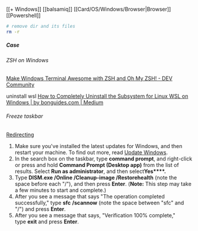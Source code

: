 [[+ Windows]]
[[balsamiq]]
[[Card/OS/Windows/Browser|Browser]]
[[Powershell]]

```sh
# remove dir and its files
rm -r
```


##### Case
###### ZSH on Windows
[Make Windows Terminal Awesome with ZSH and Oh My ZSH! - DEV Community](https://dev.to/pavlosisaris/windows-command-line-revolution-unleash-zsh-and-oh-my-zsh-a-simple-guide-for-developers-271o)

uninstall wsl
[How to Completely Uninstall the Subsystem for Linux WSL on Windows | by bonguides.com | Medium](https://medium.com/@bonguides25/how-to-completely-uninstall-the-subsystem-for-linux-wsl-on-windows-24b0945050a0)

###### Freeze taskbar
[Redirecting](https://answers.microsoft.com/en-us/windows/forum/all/windows-taskbar-frozen/43f24ad0-ae0f-4342-a685-11248fa34435)
1. Make sure you've installed the latest updates for Windows, and then restart your machine. To find out more, read [Update Windows](https://support.microsoft.com/en-us/windows/update-windows-3c5ae7fc-9fb6-9af1-1984-b5e0412c556a).
2. In the search box on the taskbar, type **command prompt**, and right-click or press and hold **Command Prompt (Desktop app)** from the list of results. Select **Run as administrator**, and then select**Yes****.**
3. Type **DISM.exe /Online /Cleanup-image /Restorehealth** (note the space before each "/"), and then press **Enter**. (**Note:** This step may take a few minutes to start and complete.)
4. After you see a message that says "The operation completed successfully," type **sfc** **/scannow** (note the space between "sfc" and "/") and press **Enter**.
5. After you see a message that says, "Verification 100% complete," type **exit** and press **Enter**.